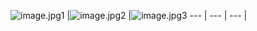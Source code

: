 
![image.jpg1](https://private-user-images.githubusercontent.com/109948144/328064660-5efc188b-15c1-428e-af11-9c6c72a55e56.jpg?jwt=eyJhbGciOiJIUzI1NiIsInR5cCI6IkpXVCJ9.eyJpc3MiOiJnaXRodWIuY29tIiwiYXVkIjoicmF3LmdpdGh1YnVzZXJjb250ZW50LmNvbSIsImtleSI6ImtleTUiLCJleHAiOjE3MTQ5NjA0NjQsIm5iZiI6MTcxNDk2MDE2NCwicGF0aCI6Ii8xMDk5NDgxNDQvMzI4MDY0NjYwLTVlZmMxODhiLTE1YzEtNDI4ZS1hZjExLTljNmM3MmE1NWU1Ni5qcGc_WC1BbXotQWxnb3JpdGhtPUFXUzQtSE1BQy1TSEEyNTYmWC1BbXotQ3JlZGVudGlhbD1BS0lBVkNPRFlMU0E1M1BRSzRaQSUyRjIwMjQwNTA2JTJGdXMtZWFzdC0xJTJGczMlMkZhd3M0X3JlcXVlc3QmWC1BbXotRGF0ZT0yMDI0MDUwNlQwMTQ5MjRaJlgtQW16LUV4cGlyZXM9MzAwJlgtQW16LVNpZ25hdHVyZT1mNmUzMjcyOTk0ZDEwZWMxNjY5YjdlY2Q4YmRjOTIwYjM1OThiOWRmM2RkNDVlYTY4MDg5MDdkMDFjMzQzZDQ4JlgtQW16LVNpZ25lZEhlYWRlcnM9aG9zdCZhY3Rvcl9pZD0wJmtleV9pZD0wJnJlcG9faWQ9MCJ9.2MYA0TbTbpVfUXywZbTq-miVCpSPjYEDvCBdV9AODFs) |![image.jpg2](https://private-user-images.githubusercontent.com/109948144/328064667-203a1c5e-a349-47b7-affe-1d9169088c1a.jpg?jwt=eyJhbGciOiJIUzI1NiIsInR5cCI6IkpXVCJ9.eyJpc3MiOiJnaXRodWIuY29tIiwiYXVkIjoicmF3LmdpdGh1YnVzZXJjb250ZW50LmNvbSIsImtleSI6ImtleTUiLCJleHAiOjE3MTQ5NjA0NjQsIm5iZiI6MTcxNDk2MDE2NCwicGF0aCI6Ii8xMDk5NDgxNDQvMzI4MDY0NjY3LTIwM2ExYzVlLWEzNDktNDdiNy1hZmZlLTFkOTE2OTA4OGMxYS5qcGc_WC1BbXotQWxnb3JpdGhtPUFXUzQtSE1BQy1TSEEyNTYmWC1BbXotQ3JlZGVudGlhbD1BS0lBVkNPRFlMU0E1M1BRSzRaQSUyRjIwMjQwNTA2JTJGdXMtZWFzdC0xJTJGczMlMkZhd3M0X3JlcXVlc3QmWC1BbXotRGF0ZT0yMDI0MDUwNlQwMTQ5MjRaJlgtQW16LUV4cGlyZXM9MzAwJlgtQW16LVNpZ25hdHVyZT0wZWE0YzdhMDQzM2NmODc4MDRiZTYwMzdkN2U1Yzk5YjllYzE2OGIzOWQzMDVjZTE5ZTk1ZWFkNDhlN2JmYzUwJlgtQW16LVNpZ25lZEhlYWRlcnM9aG9zdCZhY3Rvcl9pZD0wJmtleV9pZD0wJnJlcG9faWQ9MCJ9.C8VC8nE4pc_RA0yvvGKCjm6c2Q7c1jBf_2tpQfd08KU)
|![image.jpg3](https://private-user-images.githubusercontent.com/109948144/328064668-49609835-ccc9-402b-b3ef-4f2b5e2a14be.jpg?jwt=eyJhbGciOiJIUzI1NiIsInR5cCI6IkpXVCJ9.eyJpc3MiOiJnaXRodWIuY29tIiwiYXVkIjoicmF3LmdpdGh1YnVzZXJjb250ZW50LmNvbSIsImtleSI6ImtleTUiLCJleHAiOjE3MTQ5NjA0NjQsIm5iZiI6MTcxNDk2MDE2NCwicGF0aCI6Ii8xMDk5NDgxNDQvMzI4MDY0NjY4LTQ5NjA5ODM1LWNjYzktNDAyYi1iM2VmLTRmMmI1ZTJhMTRiZS5qcGc_WC1BbXotQWxnb3JpdGhtPUFXUzQtSE1BQy1TSEEyNTYmWC1BbXotQ3JlZGVudGlhbD1BS0lBVkNPRFlMU0E1M1BRSzRaQSUyRjIwMjQwNTA2JTJGdXMtZWFzdC0xJTJGczMlMkZhd3M0X3JlcXVlc3QmWC1BbXotRGF0ZT0yMDI0MDUwNlQwMTQ5MjRaJlgtQW16LUV4cGlyZXM9MzAwJlgtQW16LVNpZ25hdHVyZT1jNTNjZGEzNGVkZGViMWQzM2YyZmZhNWU0MTFkNmJjMmM4MWExNDkyY2FiM2M5ODNiYTkyNjNhNjljZTk5ZjE0JlgtQW16LVNpZ25lZEhlYWRlcnM9aG9zdCZhY3Rvcl9pZD0wJmtleV9pZD0wJnJlcG9faWQ9MCJ9.bgJWyRWHqK80XyT9Ek3OtdnXqVuKrS-vpHBtNdF1--w)
--- | --- | --- | 
